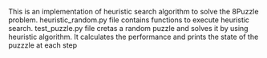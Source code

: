 This is an implementation of heuristic search algorithm to solve the 8Puzzle problem.
heuristic_random.py file contains functions to execute heuristic search. 
test_puzzle.py file cretas a random puzzle and solves it by using heuristic algorithm.
It calculates the performance and prints the state of the puzzzle at each step
